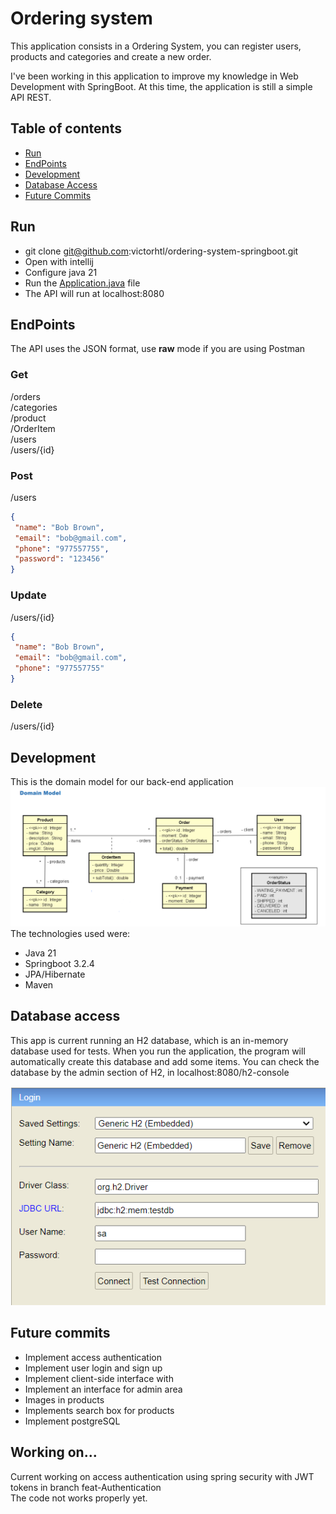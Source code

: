 # Ordering system
This application consists in a Ordering System, you can register users, products and categories and 
create a new order.<br>

I've been working in this application to improve my knowledge in Web Development with SpringBoot.
At this time, the application is still a simple API REST.<br>

## Table of contents
- [Run](#run)
- [EndPoints](#endpoints)
- [Development](#development)
- [Database Access](#database-access)
- [Future Commits](#future-commits)

## Run
- git clone git@github.com:victorhtl/ordering-system-springboot.git
- Open with intellij
- Configure java 21
- Run the [Application.java](src/main/java/com/course/spring/Application.java) file
- The API will run at localhost:8080

## EndPoints
The API uses the JSON format, use <b>raw</b> mode if you are using Postman
### Get
/orders<br>
/categories<br>
/product<br>
/OrderItem<br>
/users<br>
/users/{id}<br>
### Post
/users<br>
```json
{ 
 "name": "Bob Brown", 
 "email": "bob@gmail.com", 
 "phone": "977557755", 
 "password": "123456" 
}
```
### Update
/users/{id}
```json
{ 
 "name": "Bob Brown", 
 "email": "bob@gmail.com", 
 "phone": "977557755" 
}
```
### Delete
/users/{id}


## Development
This is the domain model for our back-end application
<img src="img_doc/domain_model.png"/>
The technologies used were:
- Java 21
- Springboot 3.2.4
- JPA/Hibernate
- Maven

##  Database access
This app is current running an H2 database, which is an in-memory database used for tests. When you
run the application, the program will automatically create this database and add some items. You can
check the database by the admin section of H2, in localhost:8080/h2-console

<img src="img_doc/h2-console.png"/>

## Future commits
- Implement access authentication 
- Implement user login and sign up
- Implement client-side interface with
- Implement an interface for admin area
- Images in products
- Implements search box for products
- Implement postgreSQL

## Working on...
Current working on access authentication using spring security with JWT tokens in branch feat-Authentication<br>
The code not works properly yet.
